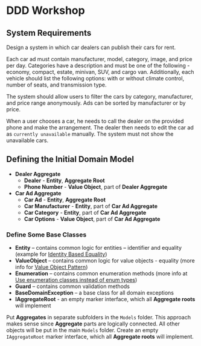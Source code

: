 # DDD Workshop

## System Requirements

Design a system in which car dealers can publish their cars for rent.

Each car ad must contain manufacturer, model, category, image, and price per day. Categories have a description and must be one of the following - economy, compact, estate, minivan, SUV, and cargo van. Additionally, each vehicle should list the following options: with or without climate control, number of seats, and transmission type.

The system should allow users to filter the cars by category, manufacturer, and price range anonymously. Ads can be sorted by manufacturer or by price.

When a user chooses a car, he needs to call the dealer on the provided phone and make the arrangement. The dealer then needs to edit the car ad as `currently unavailable` manually. The system must not show the unavailable cars.


## Defining the Initial Domain Model

- **Dealer Aggregate**
  - **Dealer** - **Entity**, **Aggregate Root**
  - **Phone Number** - **Value Object**, part of **Dealer Aggregate** 
- **Car Ad Aggregate**
  - **Car Ad** - **Entity**, **Aggregate Root**
  - **Car Manufacturer** - **Entity**, part of **Car Ad Aggregate**
  - **Car Category** - **Entity**, part of **Car Ad Aggregate**
  - **Car Options** - **Value Object**, part of **Car Ad Aggregate** 

### Define Some Base Classes

- **Entity** – contains common logic for entities – identifier and equality (example for [Identity Based Equality](https://github.com/pirocorp/Object-Oriented-Design/tree/main/12.%20Other%20Patterns/02.%20Identity%20Based%20Equality))
- **ValueObject** – contains common logic for value objects - equality (more info for [Value Object Pattern](https://github.com/pirocorp/Object-Oriented-Design/tree/main/13.%20DDD/Value%20Object))
- **Enumeration** – contains common enumeration methods (more info at [Use enumeration classes instead of enum types](https://learn.microsoft.com/en-us/dotnet/architecture/microservices/microservice-ddd-cqrs-patterns/enumeration-classes-over-enum-types))
- **Guard** – contains common validation methods
- **BaseDomainException** – a base class for all domain exceptions
- **IAggregateRoot** - an empty marker interface, which all **Aggregate roots** will implement

Put **Aggregates** in separate subfolders in the `Models` folder. This approach makes sense since **Aggregate** parts are logically connected. All other objects will be put in the main `Models` folder. Create an empty `IAggregateRoot` marker interface, which all **Aggregate roots** will implement.



